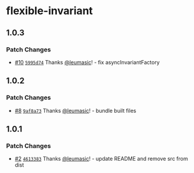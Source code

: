 # flexible-invariant

## 1.0.3

### Patch Changes

- [#10](https://github.com/leumasic/flexible-invariant/pull/10) [`5995d74`](https://github.com/leumasic/flexible-invariant/commit/5995d746d33a2bc34c541679f40f2d10565e13ea) Thanks [@leumasic](https://github.com/leumasic)! - fix asyncInvariantFactory

## 1.0.2

### Patch Changes

- [#8](https://github.com/leumasic/flexible-invariant/pull/8) [`9af8a73`](https://github.com/leumasic/flexible-invariant/commit/9af8a73054ae2fbc01d80f813e35515b881ac36f) Thanks [@leumasic](https://github.com/leumasic)! - bundle built files

## 1.0.1

### Patch Changes

- [#2](https://github.com/leumasic/flexible-invariant/pull/2) [`4613383`](https://github.com/leumasic/flexible-invariant/commit/46133832119b1995df33297944bb662e81b271b1) Thanks [@leumasic](https://github.com/leumasic)! - update README and remove src from dist
